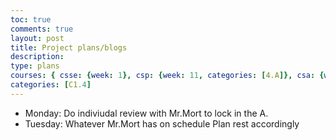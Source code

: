```yaml
---
toc: true
comments: true
layout: post
title: Project plans/blogs
description:
type: plans
courses: { csse: {week: 1}, csp: {week: 11, categories: [4.A]}, csa: {week: 0} }
categories: [C1.4]
---
```


- Monday: Do indiviudal review with Mr.Mort to lock in the A.
- Tuesday: Whatever Mr.Mort has on schedule
Plan rest accordingly
